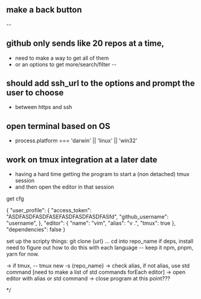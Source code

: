 ## make a back button
-- 
## github only sends like 20 repos at a time, 
 - need to make a way to get all of them 
 - or an options to get more/search/filter
-- 
## should add ssh_url to the options and prompt the user to choose 
 - between https and ssh

## open terminal based on OS
 - process.platform === 'darwin' || 'linux' || 'win32'

## work on tmux integration at a later date
 - having a hard time getting the program to start a (non detached) 
   tmux session
 - and then open the editor in that session

get cfg

{
  "user_profile": {
    "access_token": "ASDFASDFASDFASEFASDFASDFASDFASfd",
    "github_username": "username",
  },
  "editor": {
    "name": "vim",
    "alias": "v .",
    "tmux": true
  },
  "dependencies": false
}

set up the scripty things:
git clone {url}
...
cd into repo_name
if deps, install need to figure out how to do this with each language
-- keep it npm, pnpm, yarn for now.

-> if tmux, -- tmux new -s {repo_name}
-> check alias, if not alias, use std command [need to make a list of std commands forEach editor]
-> open editor with alias or std command
-> close program at this point???

*/



